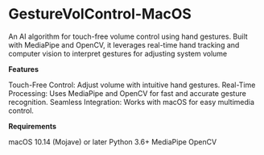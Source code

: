 # GestureVolControl-MacOS
An AI algorithm for touch-free volume control using hand gestures. Built with MediaPipe and OpenCV, it leverages real-time hand tracking and computer vision to interpret gestures for adjusting system volume

**Features**

Touch-Free Control: Adjust volume with intuitive hand gestures.
Real-Time Processing: Uses MediaPipe and OpenCV for fast and accurate gesture recognition.
Seamless Integration: Works with macOS for easy multimedia control.

**Requirements**

macOS 10.14 (Mojave) or later
Python 3.6+
MediaPipe
OpenCV
